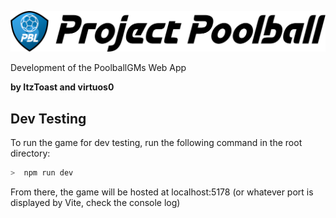 ![Project Poolball](https://github.com/ItsMeToast/ProjectPoolball/blob/main/src/public/projectbanner.png)

Development of the PoolballGMs Web App

**by ItzToast and virtuos0**

## Dev Testing

To run the game for dev testing, run the following command in the root directory:

```bash
>  npm run dev
```

From there, the game will be hosted at localhost:5178 (or whatever port is displayed by Vite, check the console log)
